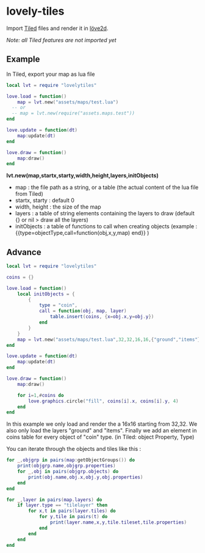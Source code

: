 # lovely-tiles

Import [Tiled](https://www.mapeditor.org/) files and render it in [löve2d](https://love2d.org/).

*Note: all Tiled features are not imported yet*

## Example

In Tiled, export your map as lua file
```lua
local lvt = require "lovelytiles"

love.load = function()
	map = lvt.new("assets/maps/test.lua")
  -- or
  -- map = lvt.new(require("assets.maps.test"))
end

love.update = function(dt)
	map:update(dt)
end

love.draw = function()
	map:draw()
end
```
**lvt.new(map,startx,starty,width,height,layers,initObjects)**
* map : the file path as a string, or a table (the actual content of the lua file from Tiled)
* startx, starty : default 0
* width, height : the size of the map
* layers : a table of string elements containing the layers to draw (default {} or nil > draw all the layers)
* initObjects : a table of functions to call when creating objects (example : {{type=objectType,call=function(obj,x,y,map)  end}} )

## Advance
```lua
local lvt = require "lovelytiles"

coins = {}

love.load = function()
	local initObjects = {
		{
			type = "coin",
			call = function(obj, map, layer)
				table.insert(coins, {x=obj.x,y=obj.y})
			end
		}
	}
	map = lvt.new("assets/maps/test.lua",32,32,16,16,{"ground","items"},initObjects)
end

love.update = function(dt)
	map:update(dt)
end

love.draw = function()
	map:draw()

	for i=1,#coins do
		love.graphics.circle("fill", coins[i].x, coins[i].y, 4)
	end
end
```
In this example we only load and render the a 16x16 starting from 32,32. We also only load the layers "ground" and "items".
Finally we add an element in coins table for every object of "coin" type. (in Tiled: object Property, Type)

You can iterate through the objects and tiles like this :
```lua
for _,objgrp in pairs(map:getObjectGroups()) do
	print(objgrp.name,objgrp.properties)
	for _,obj in pairs(objgrp.objects) do
		print(obj.name,obj.x,obj.y,obj.properties)
	end
end

for _,layer in pairs(map.layers) do
	if layer.type == "tilelayer" then
	    for x,t in pairs(layer.tiles) do
			for y,tile in pairs(t) do
				print(layer.name,x,y,tile.tileset,tile.properties)
			end
		end
	end
end
```

